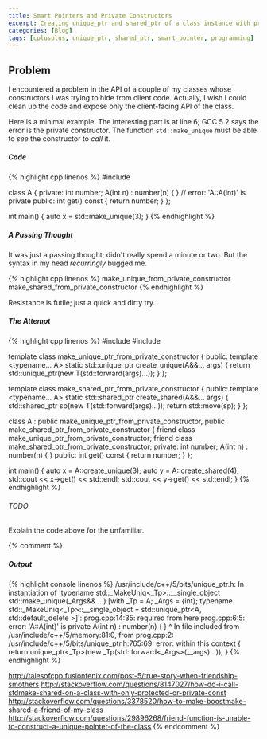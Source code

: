 ```yaml
---
title: Smart Pointers and Private Constructors
excerpt: Creating unique_ptr and shared_ptr of a class instance with private constructors.
categories: [Blog]
tags: [cplusplus, unique_ptr, shared_ptr, smart_pointer, programming]
---
```


## Problem

I encountered a problem in the API of a couple of my classes whose constructors I was trying to hide from client code.
Actually, I wish I could clean up the code and expose only the client-facing API of the class.

Here is a minimal example.
The interesting part is at line 6; GCC 5.2 says the error is the private constructor.
The function `std::make_unique` must be able to _see_ the constructor to _call_ it.

##### Code

{% highlight cpp linenos %}
#include <memory>

class A {
private:
    int number;
    A(int n) : number(n) { }            // error: 'A::A(int)' is private
public:
    int get() const { return number; }
};

int main()
{
    auto x = std::make_unique<A>(3);
}
{% endhighlight %}

##### A Passing Thought

It was just a passing thought; didn't really spend a minute or two.
But the syntax in my head _recurringly_ bugged me.

{% highlight cpp linenos %}
make_unique_from_private_constructor<T>
make_shared_from_private_constructor<T>
{% endhighlight %}

Resistance is futile; just a quick and dirty try.

##### The Attempt

{% highlight cpp linenos %}
#include <iostream>
#include <memory>

template <typename T>
class make_unique_ptr_from_private_constructor
{
public:
    template <typename... A>
    static std::unique_ptr<T> create_unique(A&&... args) {
        return std::unique_ptr<T>(new T(std::forward<A>(args)...));
    }
};

template <typename T>
class make_shared_ptr_from_private_constructor
{
public:
    template <typename... A>
    static std::shared_ptr<T> create_shared(A&&... args) {
        std::shared_ptr<T> sp(new T(std::forward<A>(args)...));
        return std::move(sp);
    }
};

class A : 
    public make_unique_ptr_from_private_constructor<A>,
    public make_shared_ptr_from_private_constructor<A>
{
    friend class make_unique_ptr_from_private_constructor;
    friend class make_shared_ptr_from_private_constructor;
private:
    int number;
    A(int n) : number(n) { }
public:
    int get() const { return number; }
};

int main()
{
    auto x = A::create_unique(3);
    auto y = A::create_shared(4);
    std::cout << x->get() << std::endl;
    std::cout << y->get() << std::endl;
}
{% endhighlight %}

###### TODO

Explain the code above for the unfamiliar.


{% comment %}
##### Output
{% highlight console linenos %}
/usr/include/c++/5/bits/unique_ptr.h: In instantiation of 'typename std::_MakeUniq<_Tp>::__single_object std::make_unique(_Args&& ...) [with _Tp = A; _Args = {int}; typename std::_MakeUniq<_Tp>::__single_object = std::unique_ptr<A, std::default_delete<A> >]':
prog.cpp:14:35:   required from here
prog.cpp:6:5: error: 'A::A(int)' is private
     A(int n) : number(n) { }
     ^
In file included from /usr/include/c++/5/memory:81:0,
                 from prog.cpp:2:
/usr/include/c++/5/bits/unique_ptr.h:765:69: error: within this context
     { return unique_ptr<_Tp>(new _Tp(std::forward<_Args>(__args)...)); }
{% endhighlight %}


http://talesofcpp.fusionfenix.com/post-5/true-story-when-friendship-smothers
http://stackoverflow.com/questions/8147027/how-do-i-call-stdmake-shared-on-a-class-with-only-protected-or-private-const
http://stackoverflow.com/questions/3378520/how-to-make-boostmake-shared-a-friend-of-my-class
http://stackoverflow.com/questions/29896268/friend-function-is-unable-to-construct-a-unique-pointer-of-the-class
{% endcomment %}